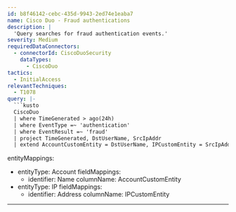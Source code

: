 ```yaml
---
id: b8f46142-cebc-435d-9943-2ed74e1eaba7
name: Cisco Duo - Fraud authentications
description: |
  'Query searches for fraud authentication events.'
severity: Medium
requiredDataConnectors:
  - connectorId: CiscoDuoSecurity
    dataTypes:
      - CiscoDuo
tactics:
  - InitialAccess
relevantTechniques:
  - T1078
query: |-
  ```kusto
  CiscoDuo
  | where TimeGenerated > ago(24h)
  | where EventType =~ 'authentication'
  | where EventResult =~ 'fraud'
  | project TimeGenerated, DstUserName, SrcIpAddr
  | extend AccountCustomEntity = DstUserName, IPCustomEntity = SrcIpAddr
  ```
entityMappings:
  - entityType: Account
    fieldMappings:
      - identifier: Name
        columnName: AccountCustomEntity
  - entityType: IP
    fieldMappings:
      - identifier: Address
        columnName: IPCustomEntity
---
```


